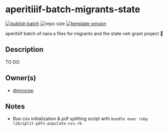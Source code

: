 # aperitiiif-batch-migrants-state
[![publish batch](https://github.com/nyu-dss/aperitiiif-batch-migrants-state/actions/workflows/publish-batch.yml/badge.svg)](https://github.com/nyu-dss/aperitiiif-batch-migrants-state/actions/workflows/publish-batch.yml) ![repo size](https://img.shields.io/github/repo-size/nyu-dss/aperitiiif-batch-migrants-state)
[![template version](https://img.shields.io/badge/template%20version-v0.1.0-9cf)](.template-version)

aperitiiif batch of nara a files for migrants and the state neh grant project 🥂

## Description

TO DO

## Owner(s)
- [@mnyrop](https://github.com/mnyrop)

## Notes
- Run csv initialization & pdf splitting script with `bundle exec ruby lib/split-pdfs-populate-csv.rb`
